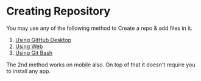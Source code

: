 # Creating Repository

You may use any of the following method to Create a repo & add files in it.

1.  [Using GitHub Desktop](/Creating%20Repo/Using%20GitHub%20Desktop.md)
2.  [Using Web](/Creating%20Repo/Using%20Website%20(works%20on%20mobile%20also).md)
3.  [Using Git Bash](/Creating%20Repo/Using%20Git%20Bash.md)

The 2nd method works on mobile also. On top of that it doesn't require you to install any app.
